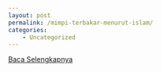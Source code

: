 ```yaml
---
layout: post
permalink: /mimpi-terbakar-menurut-islam/
categories:
    - Uncategorized
---
```


[Baca Selengkapnya](/04)